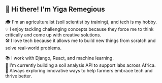 ## 👋 Hi there! I'm Yiga Remegious

🎓 I'm an agriculturalist (soil scientist by training), and tech is my hobby.  
💡 I enjoy tackling challenging concepts because they force me to think critically and come up with creative solutions.  
🛠️ I love tech because it allows me to build new things from scratch and solve real-world problems.

📚 I work with Django, React, and machine learning.  
🎯 I'm currently building a soil analysis API to support labs across Africa.  
🚀 Always exploring innovative ways to help farmers embrace tech and thrive better.

